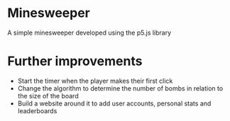 # Minesweeper

A simple minesweeper developed using the p5.js library

# Further improvements

  - Start the timer when the player makes their first click
  - Change the algorithm to determine the number of bombs in relation to the size of the board
  - Build a website around it to add user accounts, personal stats and leaderboards
